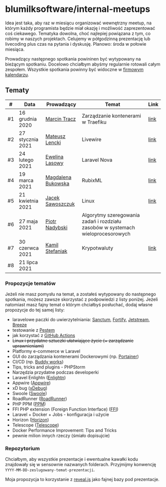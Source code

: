 # blumilksoftware/internal-meetups
Idea jest taka, aby raz w miesiącu organizować wewnętrzny meetup, na którym każdy programista będzie miał okazję i możliwość zaprezentować coś ciekawego. Tematyka dowolna, choć najlepiej powiązana z tym, co robimy w naszych projektach. Celujemy w półgodzinną prezentację lub livecoding plus czas na pytania i dyskusję. Planowo: środa w połowie miesiąca.

Prowadzący następnego spotkania powininen być wytypowany na bieżącym spotkaniu. Docelowo chciałbym abyśmy regularnie rotowali całym zespołem. Wszystkie spotkania powinny być widoczne w [firmowym kalendarzu](https://calendar.google.com/calendar/embed?src=c_6sb1ta5l4qspfdors4gc57fo94%40group.calendar.google.com&ctz=Europe%2FWarsaw).

## Tematy
| # | Data | Prowadzący | Temat | Link |
| --- | --- | --- | --- | --- |
| #1 | 16 grudnia 2020 | [Marcin Tracz](https://github.com/mtracz) | Zarządzanie kontenerami w Traefiku | [link](https://github.com/blumilksoftware/internal-meetups/tree/main/2020-12-16-traefik) |
| #2 | 27 stycznia 2021 | [Mateusz Lencki](https://github.com/mlencki) | Livewire | [link](https://github.com/blumilksoftware/internal-meetups/tree/main/2021-01-27-livewire) |
| #3 | 24 lutego 2021 | [Ewelina Lasowy](https://github.com/EwelinaLasowy) | Laravel Nova | [link](https://github.com/blumilksoftware/internal-meetups/tree/main/2021-02-24-laravel-nova) |
| #4 | 19 marca 2021 | [Magdalena Bukowska](https://github.com/mbukowska) | RubixML | [link](https://github.com/blumilksoftware/internal-meetups/tree/main/2021-03-19-rubixml) |
| #5 | 21 kwietnia 2021 | [Jacek Sawoszczuk](https://github.com/jsawo) | Linux | [link](https://github.com/blumilksoftware/internal-meetups/tree/main/2021-04-21-linux) |
| #6 | 27 maja 2021 | [Piotr Nadybski](https://github.com/nadybski) | Algorytmy szeregowania zadań i rozdziału zasobów w systemach wieloprocesorowych | |
| #7 | 30 czerwca 2021 | [Kamil Stefaniak](https://github.com/husskade) | Krypotwaluty | [link](https://github.com/blumilksoftware/internal-meetups/tree/main/2021-06-30-cryptocurrencies) |
| #8 | 21 lipca 2021 | | | |

### Propozycje tematów
Jeżeli nie masz pomysłu na temat, a zostałeś wytypowany do następnego spotkania, możesz zawsze skorzystać z podpowiedzi z listy poniżej. Jeżeli natomiast masz fajny temat o którym chciałbyś posłuchać, dodaj własne propozycje do tej samej listy:
* laravelowe paczki do uwierzytelniania: [Sanctum](https://laravel.com/docs/8.x/sanctum), [Fortify](https://laravel.com/docs/8.x/fortify), [Jetstream](https://jetstream.laravel.com/1.x/introduction.html), [Breeze](https://laravel.com/docs/8.x/starter-kits#laravel-breeze)
* testowanie z [Pestem](https://pestphp.com/)
* jak korzystać z [GitHub Actions](https://github.com/features/actions)
* ~~Linux i przydatne sztuczki ułatwiające życie (+ zarządzanie uprawnieniami)~~
* Platformy e-commerce w Laravel
* GUI do zarządzania kontenerami Dockerowymi (np. [Portainer](https://www.portainer.io/))
* CI/CD (np. [Buddy works](https://buddy.works/))
* Tips, tricks and plugins - PHPStorm
* Narzędzia przydatne podczas developerki
* Laravel Enlightn ([Enlightn](https://www.laravel-enlightn.com))
* Appwire ([Appwire](https://appwrite.io/))
* xD bug ([xDebug](https://xdebug.org/))
* Swoole ([Swoole](https://www.swoole.co.uk/))
* RoadRunner ([RoadRunner](https://roadrunner.dev/))
* PHP PPM ([PPM](https://github.com/php-pm/php-pm))
* FFI PHP extension (Foreign Function Interface) ([FFI](https://www.php.net/manual/en/book.ffi.php))
* Laravel + Docker + Jobs - konfiguracja i użycie
* Horizon ([Horizon](https://laravel.com/docs/8.x/horizon))
* Telescope ([Telescope](https://laravel.com/docs/8.x/telescope))
* Docker Performance Improvement: Tips and Tricks
* pewnie milion innych rzeczy (śmiało dopisujcie)

### Repozytorium
Chciałbym, aby wszystkie prezentacje i ewentualne kawałki kodu znajdowały się w sensownie nazwanych folderach. Przyjmijmy konwencję `YYYY-MM-DD-zeslugowany-temat-prezentacji`.

Moja propozycja to korzystanie z [reveal.js](https://revealjs.com/) jako fajnej bazy pod prezentacje.
